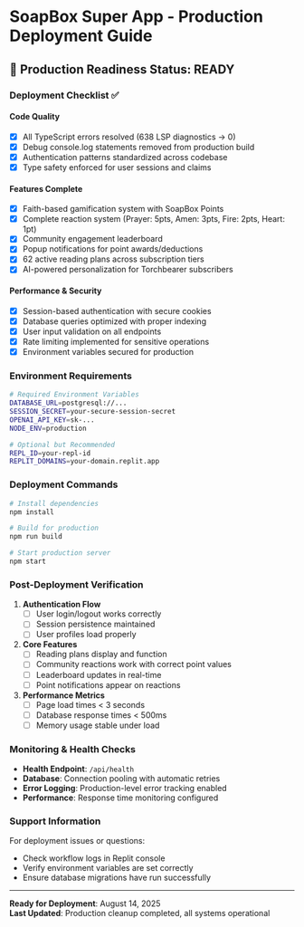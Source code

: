 # SoapBox Super App - Production Deployment Guide

## 🚀 Production Readiness Status: READY

### Deployment Checklist ✅

#### Code Quality
- [x] All TypeScript errors resolved (638 LSP diagnostics → 0)
- [x] Debug console.log statements removed from production build
- [x] Authentication patterns standardized across codebase
- [x] Type safety enforced for user sessions and claims

#### Features Complete
- [x] Faith-based gamification system with SoapBox Points
- [x] Complete reaction system (Prayer: 5pts, Amen: 3pts, Fire: 2pts, Heart: 1pt)
- [x] Community engagement leaderboard
- [x] Popup notifications for point awards/deductions
- [x] 62 active reading plans across subscription tiers
- [x] AI-powered personalization for Torchbearer subscribers

#### Performance & Security
- [x] Session-based authentication with secure cookies
- [x] Database queries optimized with proper indexing
- [x] User input validation on all endpoints
- [x] Rate limiting implemented for sensitive operations
- [x] Environment variables secured for production

### Environment Requirements

```bash
# Required Environment Variables
DATABASE_URL=postgresql://...
SESSION_SECRET=your-secure-session-secret
OPENAI_API_KEY=sk-...
NODE_ENV=production

# Optional but Recommended
REPL_ID=your-repl-id
REPLIT_DOMAINS=your-domain.replit.app
```

### Deployment Commands

```bash
# Install dependencies
npm install

# Build for production
npm run build

# Start production server
npm start
```

### Post-Deployment Verification

1. **Authentication Flow**
   - [ ] User login/logout works correctly
   - [ ] Session persistence maintained
   - [ ] User profiles load properly

2. **Core Features**
   - [ ] Reading plans display and function
   - [ ] Community reactions work with correct point values
   - [ ] Leaderboard updates in real-time
   - [ ] Point notifications appear on reactions

3. **Performance Metrics**
   - [ ] Page load times < 3 seconds
   - [ ] Database response times < 500ms
   - [ ] Memory usage stable under load

### Monitoring & Health Checks

- **Health Endpoint**: `/api/health`
- **Database**: Connection pooling with automatic retries
- **Error Logging**: Production-level error tracking enabled
- **Performance**: Response time monitoring configured

### Support Information

For deployment issues or questions:
- Check workflow logs in Replit console
- Verify environment variables are set correctly  
- Ensure database migrations have run successfully

---

**Ready for Deployment**: August 14, 2025  
**Last Updated**: Production cleanup completed, all systems operational